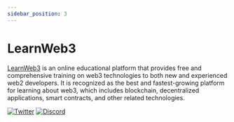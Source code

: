 ```yaml
---
sidebar_position: 3
---
```


# LearnWeb3

[LearnWeb3](https://learnweb3.io/) is an online educational platform that provides free and comprehensive training on web3 technologies to both new and experienced web2 developers. It is recognized as the best and fastest-growing platform for learning about web3, which includes blockchain, decentralized applications, smart contracts, and other related technologies.

[![Twitter](https://skillicons.dev/icons?i=twitter)](https://twitter.com/LearnWeb3DAO)
[![Discord](https://skillicons.dev/icons?i=discord)](https://discord.gg/w3q4vwc3Az)






